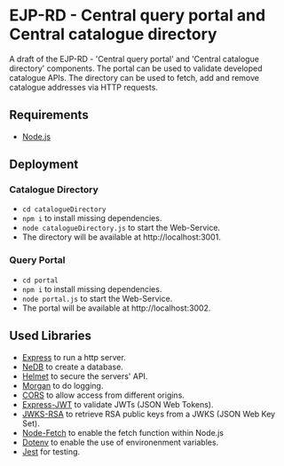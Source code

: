 # EJP-RD - Central query portal and Central catalogue directory

A draft of the EJP-RD - 'Central query portal' and 'Central catalogue directory' components. 
The portal can be used to validate developed catalogue APIs. 
The directory can be used to fetch, add and remove catalogue addresses via HTTP requests.

## Requirements

- [Node.js](https://nodejs.org/ "https://nodejs.org/")

## Deployment

### Catalogue Directory

- `cd catalogueDirectory`
- `npm i` to install missing dependencies.
- `node catalogueDirectory.js` to start the Web-Service.
- The directory will be available at http://localhost:3001.

### Query Portal

- `cd portal`
- `npm i` to install missing dependencies.
- `node portal.js` to start the Web-Service.
- The portal will be available at http://localhost:3002.

## Used Libraries

- [Express](https://expressjs.com/ "https://expressjs.com/") to run a http server.
- [NeDB](https://dbdb.io/db/nedb "https://dbdb.io/db/nedb") to create a database.
- [Helmet](https://helmetjs.github.io/ "https://helmetjs.github.io/") to secure the servers' API.
- [Morgan](https://www.npmjs.com/package/morgan "https://www.npmjs.com/package/morgan") to do logging.
- [CORS](https://expressjs.com/en/resources/middleware/cors.html "https://expressjs.com/en/resources/middleware/cors.html") to allow access from different origins.
- [Express-JWT](https://github.com/auth0/express-jwt "https://github.com/auth0/express-jwt") to validate JWTs (JSON Web Tokens).
- [JWKS-RSA](https://github.com/auth0/node-jwks-rsa "https://github.com/auth0/node-jwks-rsa") to retrieve RSA public keys from a JWKS (JSON Web Key Set).
- [Node-Fetch](https://www.npmjs.com/package/node-fetch "https://www.npmjs.com/package/node-fetch") to enable the fetch function within Node.js
- [Dotenv](https://www.npmjs.com/package/dotenv "https://www.npmjs.com/package/dotenv") to enable the use of environenment variables.
- [Jest](https://www.npmjs.com/package/jest "https://www.npmjs.com/package/jest") for testing.
